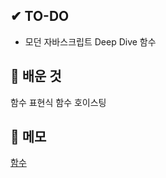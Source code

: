 ## ✔ TO-DO

- 모던 자바스크립트 Deep Dive 함수

## 💾 배운 것

함수 표현식
함수 호이스팅

## 📝 메모

[함수](https://github.com/lhk3337/Modern_Javascript_DeepDive/blob/master/CH12/readme.md)
